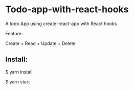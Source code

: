 # Todo-app-with-react-hooks

A todo App using create-react-app with React hooks

Feature:

Create + Read + Update + Delete

## Install:

$  yarn install

$  yarn start
